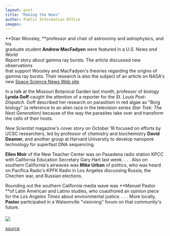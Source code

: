 ```yaml
---
layout: post
title: "Making the News"
author: Public Information Office
images:
---
```


**Stan Woosley, **professor and chair of astronomy and astrophysics, and his  
graduate student **Andrew MacFadyen** were featured in a _U.S. News and World  
Report_ story about gamma ray bursts. The article discussed new observations  
that support Woosley and MacFadyen's theories regarding the origins of  
gamma ray bursts. Their research is also the subject of an article on NASA's new [Space Science News Web site][1].   
  
In a talk at the Missouri Botanical Garden last month, professor of biology **Lynda Goff** caught the attention of a reporter for the _St. Louis Post-Dispatch._ Goff described her research on parasitism in red algae as "Borg biology" (a reference to an alien race in the television series _Star Trek: The Next Generation)_ because of the way the parasites take over and transform the cells of their hosts.  
  
_New Scientist_ magazine's cover story on October 16 focused on efforts by UCSC researchers, led by professor of chemistry and biochemistry **David Deamer**, and another group at Harvard University to develop nanopore technology for superfast DNA sequencing.

**Ellen Moir** of the New Teacher Center was on Pasadena radio station KPCC with California Education Secretary Gary Hart last week. . . . Also on southern California's airwaves was **Mike Urban** of politics, who was heard on Pacifica Radio's KPFK Radio in Los Angeles discussing Russia, the Chechen war, and Russian elections.

Rounding out the southern California media wave was **Manuel Pastor **of Latin American and Latino studies, who coauthored an opinion piece for the _Los Angeles Times_ about environmental justice. . . . More locally, **Pastor** participated in a Watsonville "visioning" forum on that community's future.

####

  
![ ][2]

[1]: http://science.nasa.gov/newhome/headlines/ast02nov99_1.htm
[2]: ../../images/trans.gif

[source](http://www1.ucsc.edu/currents/99-00/11-08/makenews.html "Permalink to makenews")
